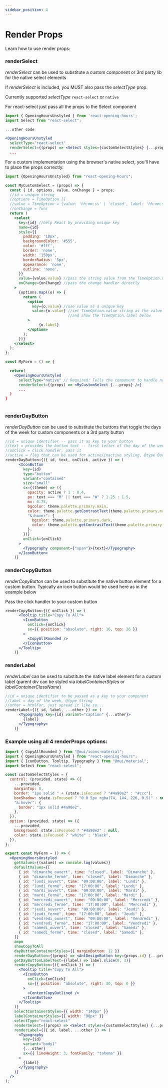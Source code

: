 ```yaml
---
sidebar_position: 4
---
```


# Render Props

Learn how to use render props:

### renderSelect

_renderSelect_ can be used to substitute a custom component or 3rd party lib for the native select elements

If _renderSelect_ is included, you MUST also pass the _selectType_ prop.

Currently supported _selectType_ <code>react-select</code> or <code>native</code>

For react-select just pass all the props to the Select component

```jsx
import { OpeningHoursUnstyled } from 'react-opening-hours';
import Select from "react-select";

...other code

<OpeningHoursUnstyled
  selectType="react-select"
  renderSelect={(props) => <Select styles={customSelectStyles} {...props} />}
  ...

```

For a custom implementation using the browser's native select, you'll have to place the props correctly:

```jsx
import {OpeningHoursUnstyled} from "react-opening-hours";

const MyCustomSelect = (props) => {
  const { id, options, value, onChange } = props;
  //id = unique string
  //options = TimeOption []
  //value = TimeOption = {value: 'hh:mm:ss' | 'closed', label: 'hh:mm:ss' | 'closed' | 'hh:mm[am | pm]}
  //onChange = func
  return (
    <select
      key={id} //help React by providing unique key
      name={id}
      style={{
        padding: '10px',
        backgroundColor: '#555',
        color: '#fff',
        border: 'none',
        width: '150px',
        borderRadius: '5px',
        appearance: 'none',
        outline: 'none',
      }}
      value={value.value} //pass the string value from the TimeOption.value
      onChange={onChange} //pass the change handler directly
    >
      {options.map((o) => {
        return (
          <option
            key={o.value} //use value as a unique key
            value={o.value} //set TimeOption.value string as the value for the option
                            //and show the TimeOption.label below
          >
               {o.label}
          </option>
        );
      })}
    </select>
  );
};

const MyForm = () => {

  return(
    <OpeningHoursUnstyled
      selectType="native" // Required: Tells the component to handle native events
      renderSelect={(props) => <MyCustomSelect {...props} />}
      ...
  )
}



```

### renderDayButton

_renderDayButton_ can be used to substitute the buttons that toggle the days of the week for custom components or a 3rd party button

```jsx
//id = unique identifier -- pass it as key to your button
//text = provides the button text -- first letter of the day of the week, @type String
//onClick = click handler, pass it
//active = flag that can be used for active/inactive styling, @type Boolean
renderDayButton={({ id, text, onClick, active }) => (
      <IconButton
        key={id}
        type="button"
        variant="contained"
        size="small"
        sx={(theme) => ({
          opacity: active ? 1 : 0.4,
          px: text === "M" || text === "W" ? 1.25 : 1.5,
          mx: 0.75,
          bgcolor: theme.palette.primary.main,
          color: theme.palette.getContrastText(theme.palette.primary.main),
          "&:hover": {
            bgcolor: theme.palette.primary.dark,
            color: theme.palette.getContrastText(theme.palette.primary.dark),
          },
        })}
        onClick={onClick}
      >
        <Typography component={"span"}>{text}</Typography>
      </IconButton>
    )}
```

### renderCopyButton

_renderCopyButton_ can be used to substitute the native button element for a custom button. Typically an icon button would be used here as in the example below

Pass the click handler to your custom button

```jsx
renderCopyButton={({ onClick }) => (
      <Tooltip title="Copy To All">
        <IconButton
          onClick={onClick}
          sx={{ position: "absolute", right: 16, top: 26 }}
        >
          <CopyAllRounded />
        </IconButton>
      </Tooltip>
    )}
```

### renderLabel

_renderLabel_ can be used to substitute the native label element for a custom label (parent div can be styled via _labelContainerStyles_ or _labelContainerClassName_)

```jsx
//id = unique identifier to be passed as a key to your component
//label = day of the week, @type String
//other = htmlFor, just spread it like so...
renderLabel={({ id, label, ...other }) => (
      <Typography key={id} variant="caption" {...other}>
        {label}
      </Typography>
    )}
```

### Example using all 4 renderProps options:

```jsx title="src/form.js"
import { CopyAllRounded } from "@mui/icons-material";
import { OpeningHoursUnstyled } from "react-opening-hours";
import { IconButton, Tooltip, Typography } from "@mui/material";
import Select from "react-select";

const customSelectStyles = {
  control: (provided, state) => ({
    ...provided,
    marginTop: 8,
    border: "1px solid " + (state.isFocused ? "#4a90e2" : "#ccc"),
    boxShadow: state.isFocused ? "0 0 5px rgba(74, 144, 226, 0.5)" : null,
    "&:hover": {
      border: "1px solid #4a90e2",
    },
  }),
  option: (provided, state) => ({
    ...provided,
    background: state.isFocused ? "#4a90e2" : null,
    color: state.isFocused ? "white" : "black",
  }),
};

export const MyForm = () => (
  <OpeningHoursUnstyled
    getValues={(values) => console.log(values)}
    defaultValues={[
      { id: "dimanche_ouvert", time: "closed", label: "Dimanche" },
      { id: "dimanche_fermé", time: "closed", label: "Dimanche" },
      { id: "lundi_ouvert", time: "09:00:00", label: "Lundi" },
      { id: "lundi_fermé", time: "17:00:00", label: "Lundi" },
      { id: "mardi_ouvert", time: "09:00:00", label: "Mardi" },
      { id: "mardi_fermé", time: "17:00:00", label: "Mardi" },
      { id: "mercredi_ouvert", time: "09:00:00", label: "Mercredi" },
      { id: "mercredi_fermé", time: "17:00:00", label: "Mercredi" },
      { id: "jeudi_ouvert", time: "09:00:00", label: "Jeudi" },
      { id: "jeudi_fermé", time: "17:00:00", label: "Jeudi" },
      { id: "vendredi_ouvert", time: "09:00:00", label: "Vendredi" },
      { id: "vendredi_fermé", time: "17:00:00", label: "Vendredi" },
      { id: "samedi_ouvert", time: "closed", label: "Samedi" },
      { id: "samedi_fermé", time: "closed", label: "Samedi" },
    ]}
    ampm
    showCopyToAll
    dayButtonContainerStyles={{ marginBottom: 12 }}
    renderDayButton={(props) => <AntDesignButton key={props.id} {...props} />}
    getDayButtonLabelText={(label) => label.slice(0, 3)}
    renderCopyButton={({ onClick }) => (
      <Tooltip title="Copy To All">
        <IconButton
          onClick={onClick}
          sx={{ position: "absolute", right: 30, top: 0 }}
        >
          <ContentCopyOutlined />
        </IconButton>
      </Tooltip>
    )}
    selectContainerStyles={{ width: "140px" }}
    labelContainerStyles={{ width: "90px" }}
    selectType="react-select"
    renderSelect={(props) => <Select styles={customSelectStyles} {...props} />}
    renderLabel={({ id, label, ...other }) => (
      <Typography
        key={id}
        variant="body1"
        {...other}
        sx={{ lineHeight: 3, fontFamily: "tahoma" }}
      >
        {label}
      </Typography>
    )}
  />
);
```
